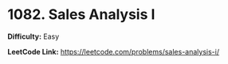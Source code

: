 # 1082. Sales Analysis I

**Difficulty:** Easy

**LeetCode Link:** https://leetcode.com/problems/sales-analysis-i/


